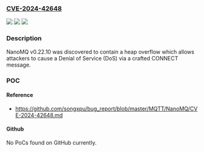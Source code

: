 ### [CVE-2024-42648](https://cve.mitre.org/cgi-bin/cvename.cgi?name=CVE-2024-42648)
![](https://img.shields.io/static/v1?label=Product&message=n%2Fa&color=blue)
![](https://img.shields.io/static/v1?label=Version&message=n%2Fa%20&color=brightgreen)
![](https://img.shields.io/static/v1?label=Vulnerability&message=n%2Fa&color=brightgreen)

### Description

NanoMQ v0.22.10 was discovered to contain a heap overflow which allows attackers to cause a Denial of Service (DoS) via a crafted CONNECT message.

### POC

#### Reference
- https://github.com/songxpu/bug_report/blob/master/MQTT/NanoMQ/CVE-2024-42648.md

#### Github
No PoCs found on GitHub currently.

